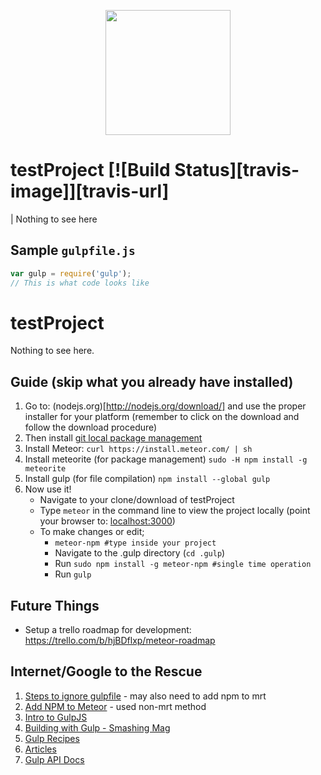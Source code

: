 <p align="center">
  <a href="javascript:void(0)">
    <img height="200" width=auto src="http://brandcrowd.com/gallery/brands/pictures/picture12646789515109.jpg">
  </a>
</p>

# testProject [![Build Status][travis-image]][travis-url]
| Nothing to see here

## Sample `gulpfile.js`

```js
var gulp = require('gulp');
// This is what code looks like
```

testProject
===========

Nothing to see here.

## Guide (skip what you already have installed)

1. Go to: (nodejs.org)[http://nodejs.org/download/] and use the proper installer for your platform (remember to click on the download and follow the download procedure)
2. Then install [git local package management](http://git-scm.com/downloads)
3. Install Meteor:
    `curl https://install.meteor.com/ | sh`
4. Install meteorite (for package management)
    `sudo -H npm install -g meteorite`
5. Install gulp (for file compilation)
    `npm install --global gulp`
6. Now use it!
    * Navigate to your clone/download of testProject
    * Type `meteor` in the command line to view the project locally
        (point your browser to: [localhost:3000](http://localhost:3000))
    * To make changes or edit;
        - `meteor-npm #type inside your project`
        - Navigate to the .gulp directory (`cd .gulp`)
        - Run `sudo npm install -g meteor-npm #single time operation`
        - Run `gulp`

## Future Things
* Setup a trello roadmap for development: https://trello.com/b/hjBDflxp/meteor-roadmap

## Internet/Google to the Rescue
1. [Steps to ignore gulpfile](http://stackoverflow.com/questions/23443301/how-to-tell-meteor-to-ignore-gulpfile-js) - may also need to add npm to mrt
2. [Add NPM to Meteor](https://github.com/arunoda/meteor-npm/) - used non-mrt method
3. [Intro to GulpJS](https://www.codefellows.org/blog/quick-intro-to-gulp-js)
4. [Building with Gulp - Smashing Mag](http://www.smashingmagazine.com/2014/06/11/building-with-gulp/)
5. [Gulp Recipes](https://github.com/gulpjs/gulp/tree/master/docs/recipes)
6. [Articles](https://github.com/gulpjs/gulp/blob/master/docs/README.md#articles)
7. [Gulp API Docs](https://github.com/gulpjs/gulp/blob/master/docs/API.md)
